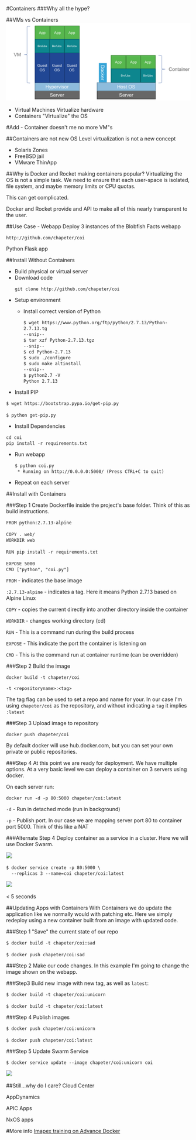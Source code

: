 [item]: # (slide)
#Containers
###Why all the hype?

[item]: # (/slide)

[item]: # (slide)
##VMs vs Containers
![](images/vmvs.png)

* Virtual Machines Virtualize hardware
* Containers "Virtualize" the OS

[item]: # (/slide)

#Add - Container doesn't me no more VM"s

[item]: # (slide)
##Containers are not new
OS Level virtualization is not a new concept

* Solaris Zones
* FreeBSD jail
* VMware ThinApp

[item]: # (/slide)

[item]: # (slide)
##Why is Docker and Rocket making containers popular?
Virtualizing the OS is not a simple task.  We need to ensure that each user-space is isolated, file system, and maybe memory limits or CPU quotas.

This can get complicated.

Docker and Rocket provide and API to make all of this nearly transparent to the user.

[item]: # (/slide)


[item]: # (slide)
##Use Case - Webapp
Deploy 3 instances of the Blobfish Facts webapp

```
http://github.com/chapeter/coi
```

Python Flask app

[item]: # (/slide)

[item]: # (slide)
##Install Without Containers

* Build physical or virtual server
* Download code
  ```
  git clone http://github.com/chapeter/coi
  ```
* Setup environment
  * Install correct version of Python<br>


    ```
    $ wget https://www.python.org/ftp/python/2.7.13/Python-2.7.13.tg
    --snip--
    $ tar xzf Python-2.7.13.tgz
    --snip--
    $ cd Python-2.7.13
    $ sudo ./configure
    $ sudo make altinstall
    --snip--
    $ python2.7 -V
    Python 2.7.13
    ```  
    
[item]: # (/slide)

[item]: # (slide)

  * Install PIP

  ```
  $ wget https://bootstrap.pypa.io/get-pip.py
  
  $ python get-pip.py
  ```
  * Install Dependencies

  ```
  cd coi
  pip install -r requirements.txt
  ```
* Run webapp
  
  ```
  $ python coi.py
   * Running on http://0.0.0.0:5000/ (Press CTRL+C to quit)
  ```
* Repeat on each server
  
[item]: # (/slide)

[item]: # (slide)
##Install with Containers

[item]: # (/slide)

[item]: # (slide)

###Step 1
Create Dockerfile inside the project's base folder.  Think of this as build instructions.

```
FROM python:2.7.13-alpine

COPY . web/
WORKDIR web

RUN pip install -r requirements.txt

EXPOSE 5000
CMD ["python", "coi.py"]
```

[item]: # (/slide)

[item]: # (slide)

```FROM``` - indicates the base image

```:2.7.13-alpine``` - indicates a tag.  Here it means Python 2.7.13 based on Alpine Linux

```COPY``` - copies the current directly into another directory inside the container

```WORKDIR``` - changes working directory (cd)

```RUN``` - This is a command run during the build process

```EXPOSE``` - This indicate the port the container is listening on

```CMD``` - This is the command run at container runtime (can be overridden)

[item]: # (/slide)

[item]: # (slide)

###Step 2
Build the image

```
docker build -t chapeter/coi
```

```
-t <repositoryname>:<tag>
```
The tag flag can be used to set a repo and name for your.  In our case I'm using ```chapeter/coi``` as the repository, and without indicating a ```tag``` it implies ```:latest```

[item]: # (/slide)

[item]: # (slide)

###Step 3
Upload image to repository

```
docker push chapeter/coi
```

By default docker will use hub.docker.com, but you can set your own private or public repositories.

[item]: # (/slide)

[item]: # (slide)

###Step 4
At this point we are ready for deployment.  We have multiple options.  At a very basic level we can deploy a container on 3 servers using docker.

On each server run:

```
docker run -d -p 80:5000 chapeter/coi:latest
```

```-d``` - Run in detached mode (run in background)

```-p``` - Publish port.  In our case we are mapping server port 80 to container port 5000.  Think of this like a NAT

[item]: # (/slide)

[item]: # (slide)
###Alternate Step 4
Deploy container as a service in a cluster.  Here we will use Docker Swarm.

![](images/swarm1.png)

[item]: # (/slide)

[item]: # (slide)

```
$ docker service create -p 80:5000 \
  --replicas 3 --name=coi chapeter/coi:latest
```
![](images/swarm3.png)

< 5 seconds

[item]: # (/slide)

[item]: # (slide)
##Updating Apps with Containers
With Containers we do update the application like we normally would with patching etc.  Here we simply redeploy using a new container built from an image with updated code.

[item]: # (/slide)

[item]: # (slide)

###Step 1
"Save" the current state of our repo

```
$ docker build -t chapeter/coi:sad

$ docker push chapeter/coi:sad
```

[item]: # (/slide)

[item]: # (slide)

###Step 2
Make our code changes.  In this example I'm going to change the image shown on the webapp.

[item]: # (/slide)

[item]: # (slide)
###Step3
Build new image with new tag, as well as ```latest```:

```
$ docker build -t chapeter/coi:unicorn

$ docker build -t chapeter/coi:latest
```

[item]: # (/slide)

[item]: # (slide)
###Step 4
Publish images

```
$ docker push chapeter/coi:unicorn

$ docker push chapeter/coi:latest
```

[item]: # (/slide)

[item]: # (slide)

###Step 5
Update Swarm Service

```
$ docker service update --image chapeter/coi:unicorn coi
```

![](images/swarm4.png)

[item]: # (/slide)


[item]: # (slide)
##Still...why do I care?
Cloud Center

AppDynamics

APIC Apps

NxOS apps

[item]: # (/slide)

#More info
[Imapex training on Advance Docker](https://github.com/imapex-training/mod_adv_docker)